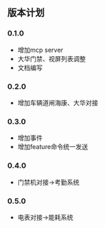 ## 版本计划
### 0.1.0
* 增加mcp server
* 大华门禁、视屏列表调整
* 文档编写

### 0.2.0
* 增加车辆道闸海康、大华对接

### 0.3.0
* 增加事件
* 增加feature命令统一发送

### 0.4.0
* 门禁机对接->考勤系统

### 0.5.0
* 电表对接->能耗系统